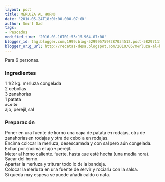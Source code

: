 ```yaml
---
layout: post
title: MERLUZA AL HORNO
date: '2010-05-24T18:00:00.000-07:00'
author: Smurf Dad
tags:
- Pescados
modified_time: '2016-03-16T01:53:15.964-07:00'
blogger_id: tag:blogger.com,1999:blog-5299957599287034512.post-5829711149183554437
blogger_orig_url: http://recetas-desa.blogspot.com/2010/05/merluza-al-horno.html
---
```


Para 6 personas.<br><h3>Ingredientes</h3><p>1 1/2 kg. merluza congelada<br/>2 cebollas<br/>3 zanahorias<br/>1 patata<br/>aceite<br/>ajo, perejil, sal</p><h3>Preparaci&oacute;n</h3><p>Poner en una fuente de horno una capa de patata en rodajas, otra de zanahorias en rodajas y otra de cebolla en rodajas.<br/>Encima colocar la merluza, desescamada y con sal pero a&uacute;n congelada.<br/>Echar por encima el ajo y perejil.<br/>Meter al horno caliente, fuerte, hasta que est&eacute; hecha (una media hora).<br/>Sacar del horno.<br/>Apartar la merluza y triturar todo lo de la bandeja.<br/>Colocar la merluza en una fuente de servir y rociarla con la salsa.<br/>Si queda muy espesa se puede a&ntilde;adir caldo o nata.</p>